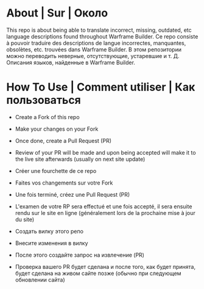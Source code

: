# About | Sur | Около
This repo is about being able to translate incorrect, missing, outdated, etc language descriptions found throughout Warframe Builder.
Ce repo consiste à pouvoir traduire des descriptions de langue incorrectes, manquantes, obsolètes, etc. trouvées dans Warframe Builder.
В этом репозитории можно переводить неверные, отсутствующие, устаревшие и т. Д. Описания языков, найденные в Warframe Builder.

# How To Use | Comment utiliser | Как пользоваться
* Create a Fork of this repo
* Make your changes on your Fork
* Once done, create a Pull Request (PR)
* Review of your PR will be made and upon being accepted will make it to the live site afterwards (usually on next site update)

* Créer une fourchette de ce repo
* Faites vos changements sur votre Fork
* Une fois terminé, créez une Pull Request (PR)
* L'examen de votre RP sera effectué et une fois accepté, il sera ensuite rendu sur le site en ligne (généralement lors de la prochaine mise à jour du site)

* Создать вилку этого репо
* Внесите изменения в вилку
* После этого создайте запрос на извлечение (PR)
* Проверка вашего PR будет сделана и после того, как будет принята, будет сделана на живом сайте позже (обычно при следующем обновлении сайта)